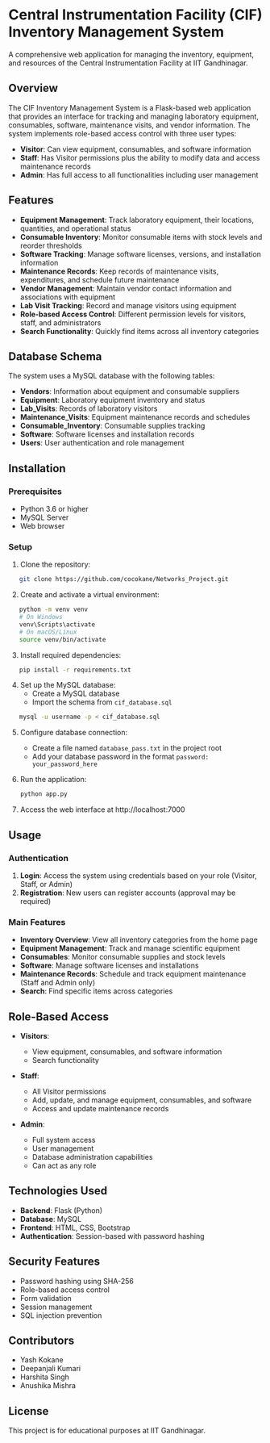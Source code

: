 # Central Instrumentation Facility (CIF) Inventory Management System

A comprehensive web application for managing the inventory, equipment, and resources of the Central Instrumentation Facility at IIT Gandhinagar.

## Overview

The CIF Inventory Management System is a Flask-based web application that provides an interface for tracking and managing laboratory equipment, consumables, software, maintenance visits, and vendor information. The system implements role-based access control with three user types:

- **Visitor**: Can view equipment, consumables, and software information
- **Staff**: Has Visitor permissions plus the ability to modify data and access maintenance records
- **Admin**: Has full access to all functionalities including user management

## Features

- **Equipment Management**: Track laboratory equipment, their locations, quantities, and operational status
- **Consumable Inventory**: Monitor consumable items with stock levels and reorder thresholds
- **Software Tracking**: Manage software licenses, versions, and installation information
- **Maintenance Records**: Keep records of maintenance visits, expenditures, and schedule future maintenance
- **Vendor Management**: Maintain vendor contact information and associations with equipment
- **Lab Visit Tracking**: Record and manage visitors using equipment
- **Role-based Access Control**: Different permission levels for visitors, staff, and administrators
- **Search Functionality**: Quickly find items across all inventory categories

## Database Schema

The system uses a MySQL database with the following tables:

- **Vendors**: Information about equipment and consumable suppliers
- **Equipment**: Laboratory equipment inventory and status
- **Lab_Visits**: Records of laboratory visitors
- **Maintenance_Visits**: Equipment maintenance records and schedules
- **Consumable_Inventory**: Consumable supplies tracking
- **Software**: Software licenses and installation records
- **Users**: User authentication and role management

## Installation

### Prerequisites

- Python 3.6 or higher
- MySQL Server
- Web browser

### Setup

1. Clone the repository:
```bash
   git clone https://github.com/cocokane/Networks_Project.git
```

2. Create and activate a virtual environment:
```bash
   python -m venv venv
   # On Windows
   venv\Scripts\activate
   # On macOS/Linux
   source venv/bin/activate
   ```

3. Install required dependencies:
```bash
   pip install -r requirements.txt
```

4. Set up the MySQL database:
   - Create a MySQL database
   - Import the schema from `cif_database.sql`
```bash
   mysql -u username -p < cif_database.sql
   ```

5. Configure database connection:
   - Create a file named `database_pass.txt` in the project root
   - Add your database password in the format `password: your_password_here`

6. Run the application:
   ```bash
   python app.py
   ```

7. Access the web interface at http://localhost:7000

## Usage

### Authentication

1. **Login**: Access the system using credentials based on your role (Visitor, Staff, or Admin)
2. **Registration**: New users can register accounts (approval may be required)

### Main Features

- **Inventory Overview**: View all inventory categories from the home page
- **Equipment Management**: Track and manage scientific equipment
- **Consumables**: Monitor consumable supplies and stock levels
- **Software**: Manage software licenses and installations
- **Maintenance Records**: Schedule and track equipment maintenance (Staff and Admin only)
- **Search**: Find specific items across categories

## Role-Based Access

- **Visitors**: 
  - View equipment, consumables, and software information
  - Search functionality

- **Staff**:
  - All Visitor permissions
  - Add, update, and manage equipment, consumables, and software
  - Access and update maintenance records

- **Admin**:
  - Full system access
  - User management
  - Database administration capabilities
  - Can act as any role

## Technologies Used

- **Backend**: Flask (Python)
- **Database**: MySQL
- **Frontend**: HTML, CSS, Bootstrap
- **Authentication**: Session-based with password hashing

## Security Features

- Password hashing using SHA-256
- Role-based access control
- Form validation
- Session management
- SQL injection prevention

## Contributors

- Yash Kokane
- Deepanjali Kumari
- Harshita Singh
- Anushika Mishra

## License

This project is for educational purposes at IIT Gandhinagar.



















